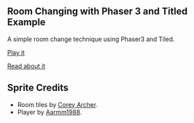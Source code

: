 ## Room Changing with Phaser 3 and Titled Example

A simple room change technique using Phaser3 and Tiled.

[Play it](https://deplicator.github.io/phaser3-room-change/)

[Read about it](http://www.geekwagon.net/index.php/2019/room-changing-phaser3-titled/)


Sprite Credits
--------------
* Room tiles by [Corey Archer](https://opengameart.org/content/rpg-dungeon-vol-2).
* Player by [Aarmm1988](https://opengameart.org/content/zelda-like-tilesets-and-sprites).
